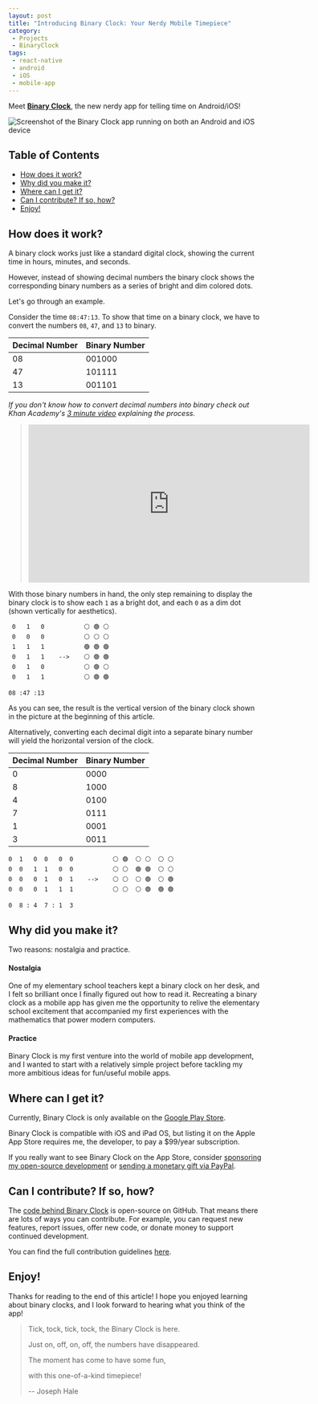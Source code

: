 ```yaml
---
layout: post
title: "Introducing Binary Clock: Your Nerdy Mobile Timepiece"
category:
 - Projects
 - BinaryClock
tags:
 - react-native
 - android
 - iOS
 - mobile-app
---
```


Meet [**Binary Clock**](https://github.com/thehale/BinaryClock), the new nerdy
app for telling time on Android/iOS!

![Screenshot of the Binary Clock app running on both an Android and iOS
device](/assets/img/binaryclock/binary_clock_demo.gif)

## Table of Contents
 - [How does it work?](#how-does-it-work)
 - [Why did you make it?](#why-did-you-make-it)
 - [Where can I get it?](#where-can-i-get-it)
 - [Can I contribute? If so, how?](#can-i-contribute-if-so-how)
 - [Enjoy!](#enjoy)

## How does it work?
A binary clock works just like a standard digital clock, showing the current
time in hours, minutes, and seconds.

However, instead of showing decimal numbers the binary clock shows the
corresponding binary numbers as a series of bright and dim colored dots.

Let's go through an example.

Consider the time `08:47:13`. To show that time on a binary clock, we have to
convert the numbers `08`, `47`, and `13` to binary. 

| Decimal Number | Binary Number |
|----------------|---------------|
|       08       |    001000     |
|       47       |    101111     |
|       13       |    001101     |


_If you don't know how to convert decimal numbers into binary check out Khan
Academy's [3 minute video](https://youtu.be/H4BstqvgBow) explaining the
process._

> <iframe width="560" height="315" src="https://www.youtube.com/embed/H4BstqvgBow" title="YouTube video player" frameborder="0" allow="accelerometer; autoplay; clipboard-write; encrypted-media; gyroscope; picture-in-picture" allowfullscreen></iframe>

With those binary numbers in hand, the only step remaining to display the binary
clock is to show each `1` as a bright dot, and each `0` as a dim dot (shown
vertically for aesthetics).

```
 0   1   0           ⚪ 🟢 ⚪
 0   0   0           ⚪ ⚪ ⚪
 1   1   1           🟢 🟢 🟢
 0   1   1    -->    ⚪ 🟢 🟢
 0   1   0           ⚪ 🟢 ⚪
 0   1   1           ⚪ 🟢 🟢

08 :47 :13
```

As you can see, the result is the vertical version of the binary clock shown in
the picture at the beginning of this article.

Alternatively, converting each decimal digit into a separate binary number will
yield the horizontal version of the clock.

| Decimal Number | Binary Number |
|----------------|---------------|
|       0        |     0000      |
|       8        |     1000      |
|       4        |     0100      |
|       7        |     0111      |
|       1        |     0001      |
|       3        |     0011      |

```
0  1   0  0   0  0           ⚪ 🟢  ⚪ ⚪  ⚪ ⚪
0  0   1  1   0  0           ⚪ ⚪  🟢 🟢  ⚪ ⚪
0  0   0  1   0  1    -->    ⚪ ⚪  ⚪ 🟢  ⚪ 🟢
0  0   0  1   1  1           ⚪ ⚪  ⚪ 🟢  🟢 🟢
                  
0  8 : 4  7 : 1  3
```

## Why did you make it?
Two reasons: nostalgia and practice.

#### Nostalgia
One of my elementary school teachers kept a binary clock on her desk, and I felt
so brilliant once I finally figured out how to read it. Recreating a binary
clock as a mobile app has given me the opportunity to relive the elementary
school excitement that accompanied my first experiences with the mathematics
that power modern computers. 

#### Practice
Binary Clock is my first venture into the world of mobile app development, and I
wanted to start with a relatively simple project before tackling my more
ambitious ideas for fun/useful mobile apps.

## Where can I get it?

Currently, Binary Clock is only available on the [Google Play
Store](https://play.google.com/store/apps/details?id=dev.jhale.binaryclock).

Binary Clock is compatible with iOS and iPad OS, but listing it on the Apple App
Store requires me, the developer, to pay a $99/year subscription.

If you really want to see Binary Clock on the App Store, consider [sponsoring my
open-source development](https://github.com/sponsors/thehale) or [sending a
monetary gift via PayPal](https://paypal.me/jhale1805).

## Can I contribute? If so, how?
The [code behind Binary Clock](https://github.com/thehale/BinaryClock) is
open-source on GitHub. That means there are lots of ways you can contribute. For
example, you can request new features, report issues, offer new code, or
donate money to support continued development.

You can find the full contribution guidelines
[here](https://github.com/thehale/BinaryClock/blob/master/CONTRIBUTING.md).


## Enjoy!
Thanks for reading to the end of this article! I hope you enjoyed learning about
binary clocks, and I look forward to hearing what you think of the app!

> Tick, tock, tick, tock, the Binary Clock is here.
>
> Just on, off, on, off, the numbers have disappeared.
>
> The moment has come to have some fun,
>
> with this one-of-a-kind timepiece!
> 
> -- Joseph Hale
